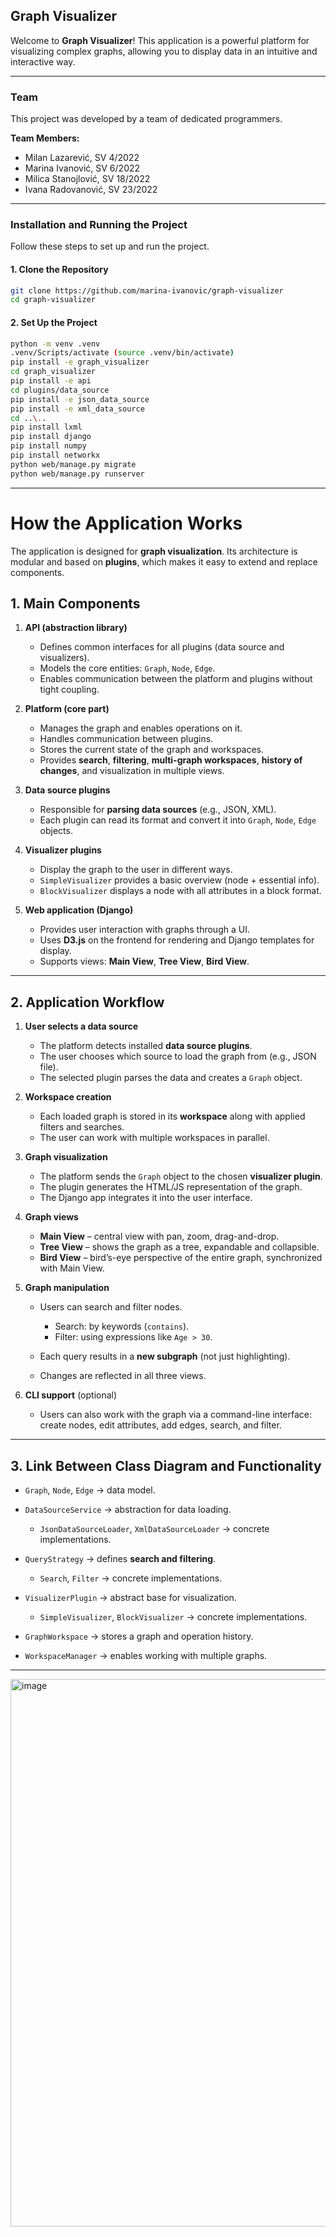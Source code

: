 ## Graph Visualizer

Welcome to **Graph Visualizer**! This application is a powerful platform for visualizing complex graphs, allowing you to display data in an intuitive and interactive way.

---

### Team

This project was developed by a team of dedicated programmers.

**Team Members:**

* Milan Lazarević, SV 4/2022
* Marina Ivanović, SV 6/2022
* Milica Stanojlović, SV 18/2022
* Ivana Radovanović, SV 23/2022

---

### Installation and Running the Project

Follow these steps to set up and run the project.

#### 1. Clone the Repository

```bash
git clone https://github.com/marina-ivanovic/graph-visualizer
cd graph-visualizer
```

#### 2. Set Up the Project

```bash
python -m venv .venv
.venv/Scripts/activate (source .venv/bin/activate)
pip install -e graph_visualizer
cd graph_visualizer
pip install -e api
cd plugins/data_source
pip install -e json_data_source
pip install -e xml_data_source
cd ..\..
pip install lxml
pip install django
pip install numpy
pip install networkx
python web/manage.py migrate
python web/manage.py runserver
```

---

# How the Application Works

The application is designed for **graph visualization**. Its architecture is modular and based on **plugins**, which makes it easy to extend and replace components.

## 1. Main Components

1. **API (abstraction library)**

   * Defines common interfaces for all plugins (data source and visualizers).
   * Models the core entities: `Graph`, `Node`, `Edge`.
   * Enables communication between the platform and plugins without tight coupling.

2. **Platform (core part)**

   * Manages the graph and enables operations on it.
   * Handles communication between plugins.
   * Stores the current state of the graph and workspaces.
   * Provides **search**, **filtering**, **multi-graph workspaces**, **history of changes**, and visualization in multiple views.

3. **Data source plugins**

   * Responsible for **parsing data sources** (e.g., JSON, XML).
   * Each plugin can read its format and convert it into `Graph`, `Node`, `Edge` objects.

4. **Visualizer plugins**

   * Display the graph to the user in different ways.
   * `SimpleVisualizer` provides a basic overview (node + essential info).
   * `BlockVisualizer` displays a node with all attributes in a block format.

5. **Web application (Django)**

   * Provides user interaction with graphs through a UI.
   * Uses **D3.js** on the frontend for rendering and Django templates for display.
   * Supports views: **Main View**, **Tree View**, **Bird View**.

---

## 2. Application Workflow

1. **User selects a data source**

   * The platform detects installed **data source plugins**.
   * The user chooses which source to load the graph from (e.g., JSON file).
   * The selected plugin parses the data and creates a `Graph` object.

2. **Workspace creation**

   * Each loaded graph is stored in its **workspace** along with applied filters and searches.
   * The user can work with multiple workspaces in parallel.

3. **Graph visualization**

   * The platform sends the `Graph` object to the chosen **visualizer plugin**.
   * The plugin generates the HTML/JS representation of the graph.
   * The Django app integrates it into the user interface.

4. **Graph views**

   * **Main View** – central view with pan, zoom, drag-and-drop.
   * **Tree View** – shows the graph as a tree, expandable and collapsible.
   * **Bird View** – bird’s-eye perspective of the entire graph, synchronized with Main View.

5. **Graph manipulation**

   * Users can search and filter nodes.

     * Search: by keywords (`contains`).
     * Filter: using expressions like `Age > 30`.
   * Each query results in a **new subgraph** (not just highlighting).
   * Changes are reflected in all three views.

6. **CLI support** (optional)

   * Users can also work with the graph via a command-line interface: create nodes, edit attributes, add edges, search, and filter.

---

## 3. Link Between Class Diagram and Functionality

* `Graph`, `Node`, `Edge` → data model.
* `DataSourceService` → abstraction for data loading.

  * `JsonDataSourceLoader`, `XmlDataSourceLoader` → concrete implementations.
* `QueryStrategy` → defines **search and filtering**.

  * `Search`, `Filter` → concrete implementations.
* `VisualizerPlugin` → abstract base for visualization.

  * `SimpleVisualizer`, `BlockVisualizer` → concrete implementations.
* `GraphWorkspace` → stores a graph and operation history.
* `WorkspaceManager` → enables working with multiple graphs.

---
<img width="1896" height="876" alt="image" src="https://github.com/user-attachments/assets/e8bcf60b-1717-4327-892a-39fface0ce5d" />

